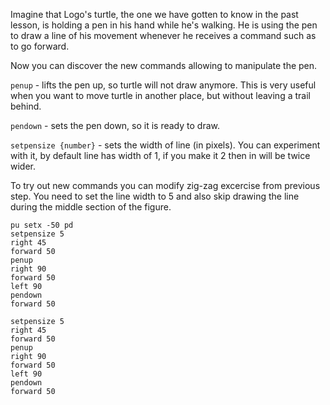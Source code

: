 Imagine that Logo's turtle, the one we have gotten to know in the past lesson, is holding a pen in his hand while he's walking. He is using the pen to draw a line of his movement whenever he receives a command such as to go forward.

Now you can discover the new commands allowing to manipulate the pen.

`penup` - lifts the pen up, so turtle will not draw anymore. This is very useful when you want to move turtle in another place, but without leaving a trail behind.

`pendown` - sets the pen down, so it is ready to draw.

`setpensize {number}` - sets the width of line (in pixels). You can experiment with it, by default line has width of 1, if you make it 2 then in will be twice wider.

To try out new commands you can modify zig-zag excercise from previous step.
You need to set the line width to 5 and also skip drawing the line during the middle section of the figure.

<!--logo {"width":"200px", "height":"150px"}-->

```
pu setx -50 pd
setpensize 5
right 45
forward 50
penup
right 90
forward 50
left 90
pendown
forward 50
```

<!--solution-->

```
setpensize 5
right 45
forward 50
penup
right 90
forward 50
left 90
pendown
forward 50
```
